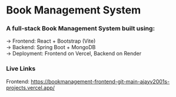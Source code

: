 # Book Management System

### A full-stack Book Management System built using:

→ Frontend: React + Bootstrap (Vite)<br/>
→ Backend: Spring Boot + MongoDB<br/>
→ Deployment: Frontend on Vercel, Backend on Render  

### Live Links

Frontend: https://bookmanagement-frontend-git-main-ajayv2001s-projects.vercel.app/


